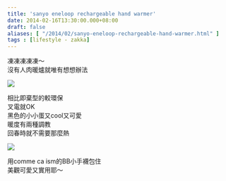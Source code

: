 ```yaml
---
title: 'sanyo eneloop rechargeable hand warmer'
date: 2014-02-16T13:30:00.000+08:00
draft: false
aliases: [ "/2014/02/sanyo-eneloop-rechargeable-hand-warmer.html" ]
tags : [lifestyle - zakka]
---
```


凍凍凍凍凍～  
沒有人肉暖爐就唯有想想辦法  

![](/images/sanyowarmer.jpg)

相比即棄型的較環保  
叉電就OK  
黑色的小小蛋又cool又可愛  
暖度有兩種調教  
回春時就不需要那麼熱  

![](/images/sanyowarmer1.jpg)

用comme ca ism的BB小手襪包住  
美觀可愛又實用耶～
